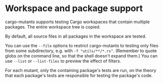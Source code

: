 # Workspace and package support

cargo-mutants supports testing Cargo workspaces that contain multiple packages. The entire workspace tree is copied.

By default, all source files in all packages in the workspace are tested.

You can use the `--file` options to restrict cargo-mutants to testing only files
from some subdirectory, e.g. with `-f "utils/**/*.rs"`. (Remember to quote globs
on the command line, so that the shell doesn't expand them.) You can use `--list` or
`--list-files` to preview the effect of filters.

For each mutant, only the containing package's tests are run, on the theory that
each package's tests are responsible for testing the package's code.
